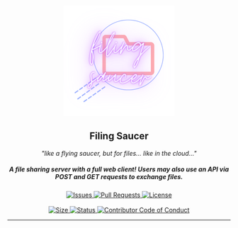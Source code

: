 <p align="center">
  <a><img src="./ICON.png" width="250" height="250" /></a>

  <h2 align="center">Filing Saucer</h2>
 <p align="center"><i>"like a flying saucer, but for files... like in the cloud..."</i></p>
<h5 align="center">A file sharing server with a full web client! Users may also use an API via POST and GET requests to exchange files. </h5>
</p>
  <p align="center">
    <a href="https://github.com/enbytedev/Filing-Saucer/issues">
      <img alt="Issues" src="https://img.shields.io/github/issues/enbytedev/Filing-Saucer?style=flat-square&color=AA4A44" />
    </a>
    <a href="https://github.com/enbytedev/Filing-Saucer/pulls">
      <img alt="Pull Requests" src="https://img.shields.io/github/issues-pr/enbytedev/Filing-Saucer?style=flat-square&color=AA4A44" />
    </a>
    <a href="https://github.com/enbytedev/Filing-Saucer/blob/main/LICENSE">
      <img alt="License" src="https://img.shields.io/github/license/enbytedev/Filing-Saucer?style=flat-square&color=AA4A44" />
    </a>
    <br />
    <br />
    <a href="/">
      <img alt="Size" src="https://img.shields.io/github/repo-size/enbytedev/Filing-Saucer?style=for-the-badge&color=AA4A44" />
    </a>
    <a href="/">
      <img alt="Status" src="https://img.shields.io/badge/Status-Stable-008000?style=for-the-badge" />
    </a>
    <a href="https://www.contributor-covenant.org/version/2/1/code_of_conduct/">
    <img alt="Contributor Code of Conduct" src="https://img.shields.io/badge/Contributor%20Covenant-2.1-008000?style=for-the-badge" />
<hr>
</p>